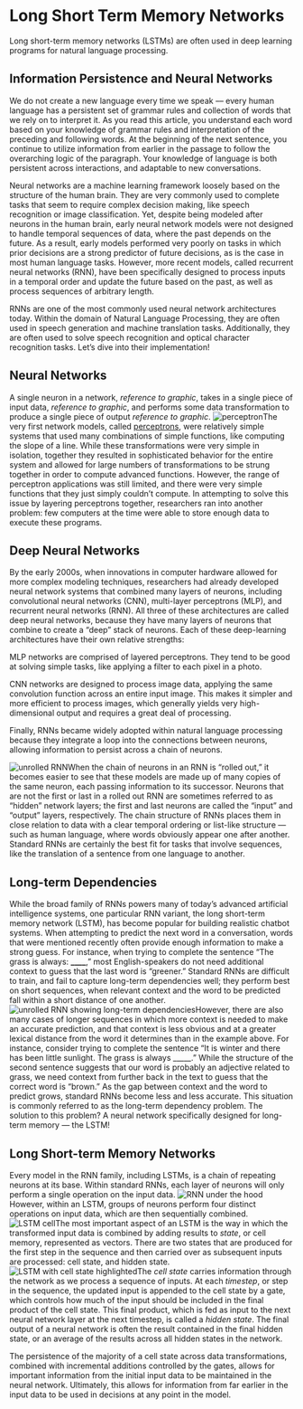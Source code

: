 # Long Short Term Memory Networks

Long short-term memory networks (LSTMs) are often used in deep learning programs for natural language processing.

## Information Persistence and Neural Networks

We do not create a new language every time we speak –– every human language has a persistent set of grammar rules and collection of words that we rely on to interpret it. As you read this article, you understand each word based on your knowledge of grammar rules and interpretation of the preceding and following words. At the beginning of the next sentence, you continue to utilize information from earlier in the passage to follow the overarching logic of the paragraph. Your knowledge of language is both persistent across interactions, and adaptable to new conversations.

Neural networks are a machine learning framework loosely based on the structure of the human brain. They are very commonly used to complete tasks that seem to require complex decision making, like speech recognition or image classification. Yet, despite being modeled after neurons in the human brain, early neural network models were not designed to handle temporal sequences of data, where the past depends on the future. As a result, early models performed very poorly on tasks in which prior decisions are a strong predictor of future decisions, as is the case in most human language tasks. However, more recent models, called recurrent neural networks (RNN), have been specifically designed to process inputs in a temporal order and update the future based on the past, as well as process sequences of arbitrary length.

RNNs are one of the most commonly used neural network architectures today. Within the domain of Natural Language Processing, they are often used in speech generation and machine translation tasks. Additionally, they are often used to solve speech recognition and optical character recognition tasks. Let’s dive into their implementation!

## Neural Networks

A single neuron in a network, *reference to graphic*, takes in a single piece of input data, *reference to graphic*, and performs some data transformation to produce a single piece of output *reference to graphic*. ![perceptron](media/c65ddd9c2fb4f53d7a924e17df4496a2.png)The very first network models, called [perceptrons](https://www.codecademy.com/courses/machine-learning/lessons/perceptron), were relatively simple systems that used many combinations of simple functions, like computing the slope of a line. While these transformations were very simple in isolation, together they resulted in sophisticated behavior for the entire system and allowed for large numbers of transformations to be strung together in order to compute advanced functions. However, the range of perceptron applications was still limited, and there were very simple functions that they just simply couldn’t compute. In attempting to solve this issue by layering perceptrons together, researchers ran into another problem: few computers at the time were able to store enough data to execute these programs.

## Deep Neural Networks

By the early 2000s, when innovations in computer hardware allowed for more complex modeling techniques, researchers had already developed neural network systems that combined many layers of neurons, including convolutional neural networks (CNN), multi-layer perceptrons (MLP), and recurrent neural networks (RNN). All three of these architectures are called deep neural networks, because they have many layers of neurons that combine to create a “deep” stack of neurons. Each of these deep-learning architectures have their own relative strengths:

MLP networks are comprised of layered perceptrons. They tend to be good at solving simple tasks, like applying a filter to each pixel in a photo.

CNN networks are designed to process image data, applying the same convolution function across an entire input image. This makes it simpler and more efficient to process images, which generally yields very high-dimensional output and requires a great deal of processing.

Finally, RNNs became widely adopted within natural language processing because they integrate a loop into the connections between neurons, allowing information to persist across a chain of neurons.

![unrolled RNN](media/015fbbcc4a82892b08caef5f861fce78.png)When the chain of neurons in an RNN is “rolled out,” it becomes easier to see that these models are made up of many copies of the same neuron, each passing information to its successor. Neurons that are not the first or last in a rolled out RNN are sometimes referred to as “hidden” network layers; the first and last neurons are called the “input” and “output” layers, respectively. The chain structure of RNNs places them in close relation to data with a clear temporal ordering or list-like structure — such as human language, where words obviously appear one after another. Standard RNNs are certainly the best fit for tasks that involve sequences, like the translation of a sentence from one language to another.

## Long-term Dependencies

While the broad family of RNNs powers many of today’s advanced artificial intelligence systems, one particular RNN variant, the long short-term memory network (LSTM), has become popular for building realistic chatbot systems. When attempting to predict the next word in a conversation, words that were mentioned recently often provide enough information to make a strong guess. For instance, when trying to complete the sentence “The grass is always: **\___\_**,” most English-speakers do not need additional context to guess that the last word is “greener.” Standard RNNs are difficult to train, and fail to capture long-term dependencies well; they perform best on short sequences, when relevant context and the word to be predicted fall within a short distance of one another. ![unrolled RNN showing long-term dependencies](media/07e1a62025bdaac8498d134d5e9eb78f.png)However, there are also many cases of longer sequences in which more context is needed to make an accurate prediction, and that context is less obvious and at a greater lexical distance from the word it determines than in the example above. For instance, consider trying to complete the sentence “It is winter and there has been little sunlight. The grass is always \_____.” While the structure of the second sentence suggests that our word is probably an adjective related to grass, we need context from further back in the text to guess that the correct word is “brown.” As the gap between context and the word to predict grows, standard RNNs become less and less accurate. This situation is commonly referred to as the long-term dependency problem. The solution to this problem? A neural network specifically designed for long-term memory — the LSTM!

## Long Short-term Memory Networks

Every model in the RNN family, including LSTMs, is a chain of repeating neurons at its base. Within standard RNNs, each layer of neurons will only perform a single operation on the input data. ![RNN under the hood](media/1c95083b4beb9f0a8140be6c84ae3f8a.png)However, within an LSTM, groups of neurons perform four distinct operations on input data, which are then sequentially combined. ![LSTM cell](media/dfd8de2c179607f53326b2c8c617857a.png)The most important aspect of an LSTM is the way in which the transformed input data is combined by adding results to *state*, or cell memory, represented as vectors. There are two states that are produced for the first step in the sequence and then carried over as subsequent inputs are processed: cell state, and hidden state. ![LSTM with cell state highlighted](media/659b9b52cea2edd031d1a27d6c944c09.png)The *cell state* carries information through the network as we process a sequence of inputs. At each *timestep*, or step in the sequence, the updated input is appended to the cell state by a gate, which controls how much of the input should be included in the final product of the cell state. This final product, which is fed as input to the next neural network layer at the next timestep, is called a *hidden state*. The final output of a neural network is often the result contained in the final hidden state, or an average of the results across all hidden states in the network.

The persistence of the majority of a cell state across data transformations, combined with incremental additions controlled by the gates, allows for important information from the initial input data to be maintained in the neural network. Ultimately, this allows for information from far earlier in the input data to be used in decisions at any point in the model.
